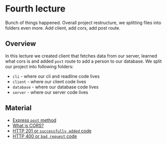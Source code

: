 # Fourth lecture
Bunch of things happened. Overall project restructure, we splitting files into folders even more. Add client, add cors, add post route.

## Overview
In this lecture we created client that fetches data from our server, learned what cors is and added `post` route to add a person to our database. We split our project into following folders:
- `cli` - where our cli and readline code lives
- `client` - where our client code lives
- `database` - where our database code lives
- `server` - where our server code lives

## Material
- [Express `post` method](http://expressjs.com/en/5x/api.html#app.post.method)
- [What is CORS?](https://developer.mozilla.org/en-US/docs/Web/HTTP/CORS)
- [HTTP 201 or `successfully added` code](https://developer.mozilla.org/en-US/docs/Web/HTTP/Status/201)
- [HTTP 400 or `bad request` code](https://developer.mozilla.org/en-US/docs/Web/HTTP/Status/400)